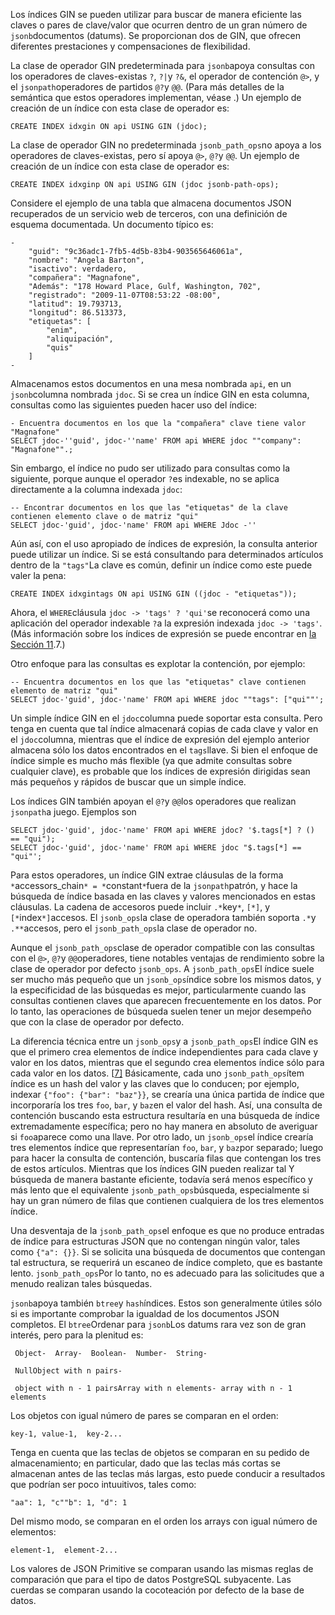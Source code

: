 Los índices GIN se pueden utilizar para buscar de manera eficiente  las claves o pares de clave/valor que ocurren dentro de un gran número  de  `jsonb`documentos (datums). Se proporcionan dos  de  GIN, que ofrecen diferentes prestaciones y compensaciones de flexibilidad.

La clase de operador GIN predeterminada para  `jsonb`apoya consultas con los operadores de claves-existas `?`,  `?|`y `?&`, el operador de contención `@>`, y el  `jsonpath`operadores de partidos  `@?`y `@@`. (Para más detalles de la semántica que estos operadores implementan, véase .) Un ejemplo de creación de un índice con esta clase de operador es:

```
CREATE INDEX idxgin ON api USING GIN (jdoc);
```

La clase de operador GIN no predeterminada  `jsonb_path_ops`no apoya a los operadores de claves-existas, pero sí apoya `@>`,  `@?`y `@@`. Un ejemplo de creación de un índice con esta clase de operador es:

```
CREATE INDEX idxginp ON api USING GIN (jdoc jsonb-path-ops);
```

Considere el ejemplo de una tabla que almacena documentos JSON  recuperados de un servicio web de terceros, con una definición de  esquema documentada. Un documento típico es:

```
-
    "guid": "9c36adc1-7fb5-4d5b-83b4-903565646061a",
    "nombre": "Angela Barton",
    "isactivo": verdadero,
    "compañera": "Magnafone",
    "Además": "178 Howard Place, Gulf, Washington, 702",
    "registrado": "2009-11-07T08:53:22 -08:00",
    "latitud": 19.793713,
    "longitud": 86.513373,
    "etiquetas": [
        "enim",
        "aliquipación",
        "quis"
    ]
-
```

Almacenamos estos documentos en una mesa nombrada `api`, en un  `jsonb`columna nombrada `jdoc`. Si se crea un índice GIN en esta columna, consultas como las siguientes pueden hacer uso del índice:

```
- Encuentra documentos en los que la "compañera" clave tiene valor "Magnafone"
SELECT jdoc-''guid', jdoc-''name' FROM api WHERE jdoc ""company": "Magnafone"".;
```

Sin embargo, el índice no pudo ser utilizado para consultas como la siguiente, porque aunque el operador  `?`es indexable, no se aplica directamente a la columna indexada `jdoc`:

```
-- Encontrar documentos en los que las "etiquetas" de la clave contienen elemento clave o de matriz "qui"
SELECT jdoc-'guid', jdoc-'name' FROM api WHERE Jdoc -''
```

Aún así, con el uso apropiado de índices de expresión, la  consulta anterior puede utilizar un índice. Si se está consultando para  determinados artículos dentro de la  `"tags"`La clave es común, definir un índice como este puede valer la pena:

```
CREATE INDEX idxgintags ON api USING GIN ((jdoc - "etiquetas"));
```

Ahora, el  `WHERE`cláusula  `jdoc -> 'tags' ? 'qui'`se reconocerá como una aplicación del operador indexable  `?`a la expresión indexada `jdoc -> 'tags'`. (Más información sobre los índices de expresión se puede encontrar en [la Sección 11](https://www.postgresql.org/docs/current/indexes-expressional.html).7.)

Otro enfoque para las consultas es explotar la contención, por ejemplo:

```
-- Encuentra documentos en los que las "etiquetas" clave contienen elemento de matriz "qui"
SELECT jdoc-'guid', jdoc-'name' FROM api WHERE jdoc ""tags": ["qui""';
```

Un simple índice GIN en el  `jdoc`columna puede soportar esta consulta. Pero tenga en cuenta que tal índice almacenará copias de cada clave y valor en el  `jdoc`columna, mientras que el índice de expresión del ejemplo anterior almacena sólo los datos encontrados en el  `tags`llave. Si bien el enfoque de índice simple es mucho más flexible (ya que  admite consultas sobre cualquier clave), es probable que los índices de  expresión dirigidas sean más pequeños y rápidos de buscar que un simple  índice.

Los índices GIN también apoyan el  `@?`y  `@@`los operadores que realizan  `jsonpath`a juego. Ejemplos son

```
SELECT jdoc-'guid', jdoc-'name' FROM api WHERE jdoc? '$.tags[*] ? () == "qui");
SELECT jdoc-'guid', jdoc-'name' FROM api WHERE jdoc "$.tags[*] == "qui"';
```

Para estos operadores, un índice GIN extrae cláusulas de la forma  `*`accessors_chain`* = *`constant`*`fuera de la  `jsonpath`patrón, y hace la búsqueda de índice basada en las claves y valores mencionados en estas cláusulas. La cadena de accesoros puede incluir `.*`key`*`, `[*]`, y  `[*`index`*]`accesos. El  `jsonb_ops`la clase de operadora también soporta  `.*`y  `.**`accesos, pero el  `jsonb_path_ops`la clase de operador no.

Aunque el  `jsonb_path_ops`clase de operador compatible con las consultas con el `@>`,  `@?`y  `@@`operadores, tiene notables ventajas de rendimiento sobre la clase de operador por defecto `jsonb_ops`. A  `jsonb_path_ops`El índice suele ser mucho más pequeño que un  `jsonb_ops`índice sobre los mismos datos, y la especificidad de las búsquedas es mejor,  particularmente cuando las consultas contienen claves que aparecen  frecuentemente en los datos. Por lo tanto, las operaciones de búsqueda  suelen tener un mejor desempeño que con la clase de operador por  defecto.

La diferencia técnica entre un  `jsonb_ops`y a  `jsonb_path_ops`El índice GIN es que el primero crea elementos de índice independientes  para cada clave y valor en los datos, mientras que el segundo crea  elementos índice sólo para cada valor en los datos. [[7\]](https://www.postgresql.org/docs/current/datatype-json.html#ftn.id-1.5.7.22.18.9.3) Básicamente, cada uno  `jsonb_path_ops`ítem índice es un hash del valor y las claves que lo conducen; por ejemplo, indexar `{"foo": {"bar": "baz"}}`, se crearía una única partida de índice que incorporaría los tres `foo`, `bar`, y  `baz`en el valor del hash. Así, una consulta de contención buscando esta  estructura resultaría en una búsqueda de índice extremadamente  específica; pero no hay manera en absoluto de averiguar si  `foo`aparece como una llave. Por otro lado, un  `jsonb_ops`el índice crearía tres elementos índice que representarían `foo`, `bar`, y  `baz`por separado; luego para hacer la consulta de contención, buscaría filas  que contengan los tres de estos artículos. Mientras que los índices GIN  pueden realizar tal Y búsqueda de manera bastante eficiente, todavía  será menos específico y más lento que el equivalente  `jsonb_path_ops`búsqueda, especialmente si hay un gran número de filas que contienen cualquiera de los tres elementos índice.

Una desventaja de la  `jsonb_path_ops`el enfoque es que no produce entradas de índice para estructuras JSON que no contengan ningún valor, tales como `{"a": {}}`. Si se solicita una búsqueda de documentos que contengan tal estructura, se requerirá un escaneo de índice completo, que es bastante lento.  `jsonb_path_ops`Por lo tanto, no es adecuado para las solicitudes que a menudo realizan tales búsquedas.

 `jsonb`apoya también  `btree`y  `hash`índices. Estos son generalmente útiles sólo si es importante comprobar la igualdad de los documentos JSON completos. El  `btree`Ordenar para  `jsonb`Los datums rara vez son de gran interés, pero para la plenitud es:

```
 Object-  Array-  Boolean-  Number-  String- 

 NullObject with n pairs- 

 object with n - 1 pairsArray with n elements- array with n - 1 elements
```

Los objetos con igual número de pares se comparan en el orden:

```
key-1, value-1,  key-2...
```

Tenga en cuenta que las teclas de objetos se comparan en su  pedido de almacenamiento; en particular, dado que las teclas más cortas  se almacenan antes de las teclas más largas, esto puede conducir a  resultados que podrían ser poco intuuitivos, tales como:

```
"aa": 1, "c""b": 1, "d": 1
```

Del mismo modo, se comparan en el orden los arrays con igual número de elementos:

```
element-1,  element-2...
```

Los valores de JSON Primitive se comparan usando las mismas reglas de comparación que para el tipo de datos PostgreSQL subyacente. Las cuerdas se comparan usando la cocoteación por defecto de la base de datos.